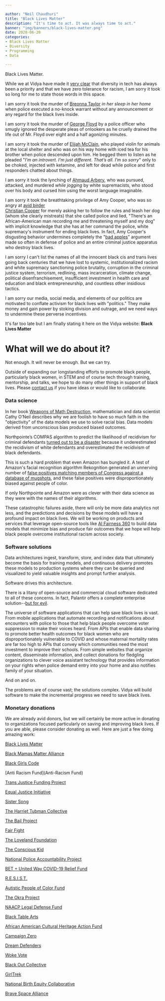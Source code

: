```yaml
---

author: "Neil Chaudhuri"
title: "Black Lives Matter"
description: "It's time to act. It was always time to act."  
banner: "img/banners/black-lives-matter.png" 
date: 2020-06-20
categories:
- Black Lives Matter 
- Diversity
- Programming
- Data

---
```


Black Lives Matter.

While we at Vidya have made it [very clear](/about) that diversity in tech has always been a priority and that we have zero tolerance
for racism, I am sorry it took so long for me to state those words in this space. 

I am sorry it took the murder of [Breonna Taylor](https://www.gofundme.com/f/9v4q2-justice-for-breonna-taylor) *in her sleep in her home* 
when police executed a no-knock warrant without any announcement or any regard for the black lives inside. 

I am sorry it took the murder of [George Floyd](https://www.gofundme.com/f/georgefloyd) by a police officer who smugly ignored the desperate pleas of onlookers as 
he cruelly drained the life out of Mr. Floyd over eight and a half agonizing minutes. 

I am sorry it took the murder of [Elijah McClain](https://www.gofundme.com/f/elijah-mcclain), who played violin for animals at the
local shelter and who was on his way home with iced tea for his brother when police descended upon him. He begged them 
to listen as he pleaded "*I’m an introvert. I’m just different. That’s all. I’m so sorry*" 
only to be choked, injected with ketamine, and left for dead while police and first responders chatted about things.

I am sorry it took the lynching of [Ahmaud Arbery](https://charity.gofundme.com/o/en/campaign/a-marathon-in-memory-of-ahmaud-arbery), 
who was pursued, attacked, and murdered *while jogging* by white supremacists, who stood over his body and cursed him using
the worst language imaginable.

I am sorry it took the breathtaking privilege of Amy Cooper, who was so angry at [avid birder  
Christian Cooper](https://www.npr.org/2020/06/03/869052336/-blackbirdersweek-seeks-to-make-the-great-outdoors-open-to-all) for 
merely asking her to follow the rules and leash her dog (whom she clearly mistreats) that she called police and lied,
"There's an African-American man recording me and threatening myself and my dog" with implicit knowledge
that she has at her command the police, white supremacy's instrument for ending black lives. 
In fact, Amy Cooper's disgusting behavior undermines completely the 
"[bad apples](https://www.brookings.edu/blog/how-we-rise/2020/05/30/bad-apples-come-from-rotten-trees-in-policing/)" 
argument made so often in defense of police and an entire criminal justice apparatus who destroy black lives.

I am sorry I can't list the names of all the innocent black cis and trans lives going back centuries that we have lost to systemic,
institutionalized racism and white supremacy sanctioning police brutality, corruption in the criminal justice system,
terrorism, redlining, mass incarceration, climate change, political disenfranchisement, 
insufficient investment in health care and education and black entrepreneurship, and countless other insidious tactics.

I am sorry our media, social media, and elements of our politics are motivated to conflate activism for black lives with 
"politics." They make money and gain power by stoking division and outrage, and we need ways to 
undermine these perverse incentives.

It's far too late but I am finally stating it here on the Vidya website: **Black Lives Matter**

# What will we do about it?

Not enough. It will never be enough. But we can try.

Outside of expanding our longstanding efforts to promote black people, particularly black women, in STEM and of course tech through
training, mentorship, and talks, we hope to do many other things in support of black lives. Please [contact us](/contact) 
if you have ideas or would like to collaborate.

### Data science 

In her book [Weapons of Math Destruction](https://weaponsofmathdestructionbook.com/), mathematician and data scientist 
Cathy O’Neil describes why we are foolish to have so much faith in the "objectivity" of the data models we use to solve racial bias. 
Data models derived from unconscious bias produced biased outcomes. 

Northpointe’s COMPAS algorithm to predict the likelihood of recidivism for criminal defendants 
[turned out to be a disaster](https://www.propublica.org/article/how-we-analyzed-the-compas-recidivism-algorithm) because
it underestimated the recidivism of white defendants and overestimated the recidivism of black defendants. 

This is such a hard problem that even Amazon has bungled it. A test of Amazon's facial recognition algorithm Rekognition 
generated an unnerving number of [false positives matching members of Congress against a database of 
mugshots](https://www.aclu.org/blog/privacy-technology/surveillance-technologies/amazons-face-recognition-falsely-matched-28), 
and these false positives were disproportionately biased against people of color.

If only Northpointe and Amazon were as clever with their data science as they were with the names of their algorithms.

These catastrophic failures aside, there will only be more data analytics not less, and the predictions and decisions by these
models will have a profound impact on black lives. We will be working on products and services that leverage open-source
tools like [AI Fairness 360](https://aif360.mybluemix.net/) to build data models that minimize bias and produce fair outcomes
that we hope will help black people overcome institutional racism across society.     

### Software solutions

Data architectures ingest, transform, store, and index data that ultimately become the basis for training
models, and continuous delivery promotes these models to production systems where they can be queried and visualized to yield
valuable insights and prompt further analysis. 

Software drives this architecture. 

There is a litany of open-source and commercial cloud software dedicated to all of these concerns. In fact,
Palantir offers a complete enterprise 
solution--[but for evil](https://www.vice.com/en_us/article/9kx4z8/revealed-this-is-palantirs-top-secret-user-manual-for-cops).

The universe of software applications that can help save black lives is vast. From mobile applications that automate
recording and notifications about encounters with police to those that help black people overcome voter suppression to
make their voices heard. From APIs that enable data sharing to promote better health outcomes for black women who are 
disproportionately vulnerable to COVID and whose maternal mortality rates are far too high to APIs that convey which 
communities need the most investment to improve their schools. From simple websites that organize content, disseminate 
information, and collect donations for fledgling organizations to clever voice assistant technology that provides information
on your rights when police demand entry into your home and also notifies family of your situation. 
 
And on and on.

The problems are of course vast; the solutions complex. Vidya will build software to make the incremental
progress we need to save black lives.

### Monetary donations

We are already avid donors, but we will certainly be more active in donating to organizations focused 
particularly on saving and improving black lives. If you are able, please consider donating as well. Here are just a 
few doing amazing work:

[Black Lives Matter](https://blacklivesmatter.com/)

[Black Mamas Matter Alliance](https://blackmamasmatter.org/)

[Black Girls Code](https://www.blackgirlscode.com/)

[Anti Racism Fund](Anti-Racism Fund)

[Trans Justice Funding Project](https://www.transjusticefundingproject.org/)

[Equal Justice Initiative](https://eji.org/)

[Sister Song](https://sistersong.nationbuilder.com/)

[The Harriet Tubman Collective](https://harriettubmancollective.tumblr.com/post/150072319030/htcvision4blacklives)

[The Bail Project](https://secure.givelively.org/donate/the-bail-project)

[Fair Fight](https://fairfight.com/)

[The Loveland Foundation](https://thelovelandfoundation.org/loveland-therapy-fund/)

[The Conscious Kid](https://www.theconsciouskid.org/donate)

[National Police Accountability Project](https://www.nlg-npap.org/)

[BET + United Way COVID-19 Relief Fund](https://secure.unitedway.org/j/step/bet-covid-19-donate)

[R.E.S.I.S.T.](https://www.gofundme.com/f/yz2xx-resist)

[Autistic People of Color Fund](https://autismandrace.com/autistic-people-of-color-fund/)

[The Okra Project](https://www.theokraproject.com/)

[NAACP Legal Defense Fund](https://www.naacpldf.org/about-us/)

[Black Table Arts](http://www.blacktablearts.com/)

[African American Cultural Heritage Action Fund](https://savingplaces.org/african-american-cultural-heritage#.Xt_nu55KiqA)

[Campaign Zero](https://www.joincampaignzero.org/#vision)

[Dream Defenders](https://dreamdefenders.org/)

[Woke Vote](https://wokevote.us/)

[Black Out Collective](https://blackoutcollective.org/)

[GirlTrek](https://www.girltrek.org/)

[National Birth Equity Collaborative](https://birthequity.org/)

[Brave Space Alliance](http://www.bravespacealliance.org/)